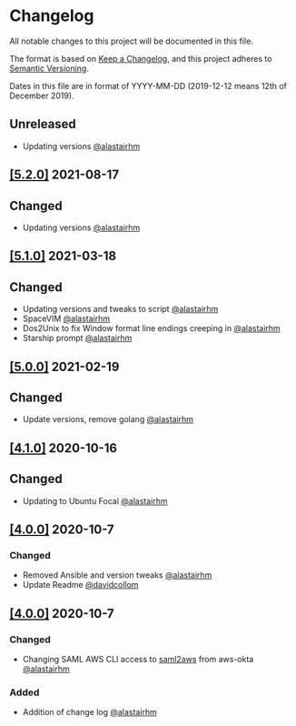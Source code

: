 # Changelog

All notable changes to this project will be documented in this file.

The format is based on [Keep a Changelog](https://keepachangelog.com/en/1.0.0/),
and this project adheres to [Semantic Versioning](https://semver.org/spec/v2).

Dates in this file are in format of YYYY-MM-DD (2019-12-12 means 12th of December 2019).

## Unreleased
* Updating versions [@alastairhm](https://github.com/alastairhm)

## [[5.2.0]](https://github.com/alastairhm/terraforming/releases/tag/5.2.0) 2021-08-17

## Changed

* Updating versions [@alastairhm](https://github.com/alastairhm)

## [[5.1.0]](https://github.com/alastairhm/terraforming/releases/tag/5.1.0) 2021-03-18

## Changed

* Updating versions and tweaks to script [@alastairhm](https://github.com/alastairhm)
* SpaceVIM  [@alastairhm](https://github.com/alastairhm)
* Dos2Unix to fix Window format line endings creeping in [@alastairhm](https://github.com/alastairhm) 
* Starship prompt [@alastairhm](https://github.com/alastairhm) 

## [[5.0.0]](https://github.com/alastairhm/terraforming/releases/tag/5.0.0) 2021-02-19

## Changed

* Update versions, remove golang  [@alastairhm](https://github.com/alastairhm)

## [[4.1.0]](https://github.com/alastairhm/terraforming/releases/tag/4.0.0) 2020-10-16

## Changed

* Updating to Ubuntu Focal [@alastairhm](https://github.com/alastairhm)

## [[4.0.0]](https://github.com/alastairhm/terraforming/releases/tag/4.0.0) 2020-10-7

### Changed

* Removed Ansible and version tweaks [@alastairhm](https://github.com/alastairhm)
* Update Readme [@davidcollom](https://github.com/davidcollom)

## [[4.0.0]](https://github.com/alastairhm/terraforming/releases/tag/4.0.0) 2020-10-7

### Changed

* Changing SAML AWS CLI access to [saml2aws](https://github.com/Versent/saml2aws) from aws-okta [@alastairhm](https://github.com/alastairhm)

### Added

* Addition of change log [@alastairhm](https://github.com/alastairhm)
